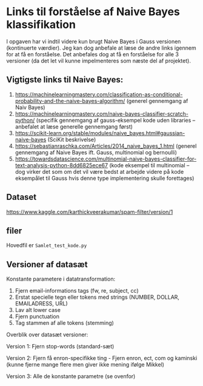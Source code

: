 # Links til forståelse af Naive Bayes klassifikation

I opgaven har vi indtil videre kun brugt Naive Bayes i Gauss versionen (kontinuerte værdier). Jeg kan dog anbefale at læse de andre links igennem for at få en forståelse. Det anbefales dog at få en forståelse for alle 3 versioner (da det let vil kunne impelmenteres som næste del af projektet).

## Vigtigste links til Naive Bayes:
1.	https://machinelearningmastery.com/classification-as-conditional-probability-and-the-naive-bayes-algorithm/ (generel gennemgang af Naiv Bayes)
2.	https://machinelearningmastery.com/naive-bayes-classifier-scratch-python/ (specifik gennemgang af gauss-eksempel kode uden libraries – anbefalet at læse generelle gennemgang først)
3.	https://scikit-learn.org/stable/modules/naive_bayes.html#gaussian-naive-bayes (SciKit beskrivelse)
4.	https://sebastianraschka.com/Articles/2014_naive_bayes_1.html (generel gennemgang af Naive Bayes ift. Gauss, multinomial og bernoulli)
5.	https://towardsdatascience.com/multinomial-naive-bayes-classifier-for-text-analysis-python-8dd6825ece67 (kode eksempel til multinomial – dog virker det som om det vil være bedst at arbejde videre på kode eksempålet til Gauss hvis denne type implementering skulle forettages)

## Dataset
https://www.kaggle.com/karthickveerakumar/spam-filter/version/1

## filer
Hovedfil er `Samlet_test_kode.py`

## Versioner af datasæt
Konstante parametere i datatransformation:
1.	Fjern email-informations tags (fw, re, subject, cc)
2.	Erstat specielle tegn eller tokens med strings (NUMBER, DOLLAR, EMAILADRESS, URL)
3.	Lav alt lower case
4.	Fjern punctuation 
5.	Tag stammen af alle tokens (stemming)

Overblik over datasæt versioner:

Version 1: Fjern stop-words (standard-sæt)

Version 2: Fjern få enron-specifikke ting  - Fjern enron, ect, com og kaminski (kunne fjerne mange flere men giver ikke mening ifølge Mikkel)

Version 3: Alle de konstante parametre (se ovenfor)
